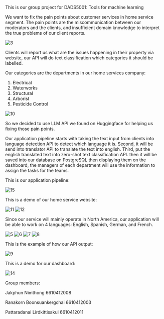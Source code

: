 This is our group project for DADS5001: Tools for machine learning

We want to fix the pain points about customer services in home service segment.
The pain points are the miscommunication between our moderators and the clients, and insufficient domain knowledge to interpret the true problems of our client reports.

![3](https://github.com/jakphunn/DADS5001/assets/99724047/38c52ce0-0cac-43e7-9649-c54a2759e39c)


Clients will report us what are the issues happening in their property via website, our API will do text classification which categories it should be labelled.

Our categories are the departments in our home services company:
1. Electrical
2. Waterworks
3. Structural
4. Arborist
5. Pesticide Control

![10](https://github.com/jakphunn/DADS5001/assets/99724047/47af713a-6c7e-4f4c-bf1a-abe2e96ba972)


So we decided to use LLM API we found on Huggingface for helping us fixing those pain points.

Our application pipeline starts with taking the text input from clients into language detection API to detect which language it is. Second, it will be send into translator API to translate the text into english. Third, put the english translated text into zero-shot text classification API. then it will be saved into our database on PostgreSQL then displaying them on the dashboard, the managers of each department will use the information to assign the tasks for the teams.

This is our application pipeline:

![15](https://github.com/jakphunn/DADS5001/assets/99724047/ba8ee9d2-5c72-406f-987d-19f5332eb771)


This is a demo of our home service website:

![11](https://github.com/jakphunn/DADS5001/assets/99724047/3c2ddff5-261d-4e5f-8e26-1d4e7cd10bdf)
![12](https://github.com/jakphunn/DADS5001/assets/99724047/af1198b7-0371-44f7-be2c-abb8d0efcc0a)


Since our service will mainly operate in North America, our application will be able to work on 4 languages: English, Spanish, German, and French.

![5](https://github.com/jakphunn/DADS5001/assets/99724047/b5755b88-7de0-4869-af82-8262c0175781)
![6](https://github.com/jakphunn/DADS5001/assets/99724047/45a959a1-e4cb-4d44-99f9-9d95b1bff753)
![7](https://github.com/jakphunn/DADS5001/assets/99724047/3dd15ebd-d70b-4a2d-a4bf-87bee0ce9dfc)
![8](https://github.com/jakphunn/DADS5001/assets/99724047/0b5a1b7b-f2dd-432c-8216-2fd6642980ed)


This is the example of how our API output:

![9](https://github.com/jakphunn/DADS5001/assets/99724047/56eab422-acfb-4b5d-904b-24ff9ff64114)


This is a demo for our dashboard:

![14](https://github.com/jakphunn/DADS5001/assets/99724047/a29899fe-2761-48d5-ab56-603917cfb1b8)


Group members:

Jakphun Nimthong 6610412008

Ranakorn Boonsuankergchai 6610412003

Pattaradanai Lirdkittisakul 6610412011
